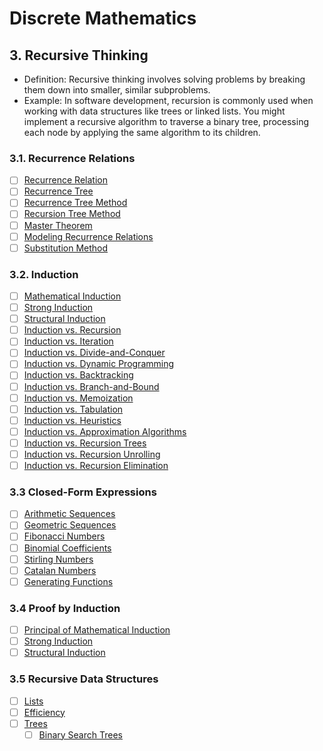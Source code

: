 # Discrete Mathematics

## 3. Recursive Thinking
- Definition: Recursive thinking involves solving problems by breaking them down into smaller, similar subproblems.
- Example: In software development, recursion is commonly used when working with data structures like trees or linked lists. You might implement a recursive algorithm to traverse a binary tree, processing each node by applying the same algorithm to its children.

### 3.1. Recurrence Relations
- [ ] [Recurrence Relation]()
- [ ] [Recurrence Tree]()
- [ ] [Recurrence Tree Method]()
- [ ] [Recursion Tree Method]()
- [ ] [Master Theorem]()
- [ ] [Modeling Recurrence Relations]()
- [ ] [Substitution Method]()

### 3.2. Induction
- [ ] [Mathematical Induction]()
- [ ] [Strong Induction]()
- [ ] [Structural Induction]()
- [ ] [Induction vs. Recursion]()
- [ ] [Induction vs. Iteration]()
- [ ] [Induction vs. Divide-and-Conquer]()
- [ ] [Induction vs. Dynamic Programming]()
- [ ] [Induction vs. Backtracking]()
- [ ] [Induction vs. Branch-and-Bound]()
- [ ] [Induction vs. Memoization]()
- [ ] [Induction vs. Tabulation]()
- [ ] [Induction vs. Heuristics]()
- [ ] [Induction vs. Approximation Algorithms]()
- [ ] [Induction vs. Recursion Trees]()
- [ ] [Induction vs. Recursion Unrolling]()
- [ ] [Induction vs. Recursion Elimination]()

### 3.3 Closed-Form Expressions
- [ ] [Arithmetic Sequences]()
- [ ] [Geometric Sequences]()
- [ ] [Fibonacci Numbers]()
- [ ] [Binomial Coefficients]()
- [ ] [Stirling Numbers]()
- [ ] [Catalan Numbers]()
- [ ] [Generating Functions]()

### 3.4 Proof by Induction
- [ ] [Principal of Mathematical Induction]()
- [ ] [Strong Induction]()
- [ ] [Structural Induction]()

### 3.5 Recursive Data Structures
- [ ] [Lists]()
- [ ] [Efficiency]()
- [ ] [Trees]()
    - [ ] [Binary Search Trees]()